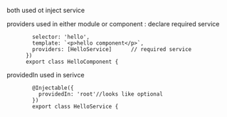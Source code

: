 both used ot inject service

providers used in either module or component : declare required service


            selector: 'hello',
            template: `<p>hello component</p>`,
            providers: [HelloService]      // required service
          })
          export class HelloComponent {


providedIn used in serivce


            @Injectable({
              providedIn: 'root'//looks like optional
            })
            export class HelloService {

